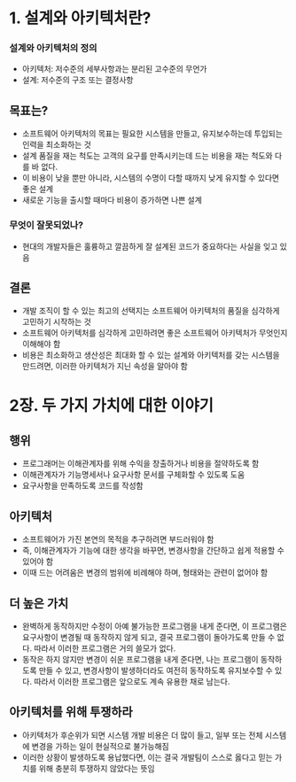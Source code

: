 # 1. 설계와 아키텍처란?

### 설계와 아키텍처의 정의

- 아키텍처: 저수준의 세부사항과는 분리된 고수준의 무언가
- 설계: 저수준의 구조 또는 결정사항

## 목표는?

- 소프트웨어 아키텍처의 목표는 필요한 시스템을 만들고, 유지보수하는데 투입되는 인력을 최소화하는 것
- 설계 품질을 재는 척도는 고객의 요구를 만족시키는데 드는 비용을 재는 척도와 다를 바 없다.
- 이 비용이 낮을 뿐만 아니라, 시스템의 수명이 다할 때까지 낮게 유지할 수 있다면 좋은 설계
- 새로운 기능을 출시할 때마다 비용이 증가하면 나쁜 설계

### 무엇이 잘못되었나?

- 현대의 개발자들은 훌륭하고 깔끔하게 잘 설계된 코드가 중요하다는 사실을 잊고 있음

## 결론

- 개발 조직이 할 수 있는 최고의 선택지는 소프트웨어 아키텍처의 품질을 심각하게 고민하기 시작하는 것
- 소프트웨어 아키텍처를 심각하게 고민하려면 좋은 소프트웨어 아키텍처가 무엇인지 이해해야 함
- 비용은 최소화하고 생산성은 최대화 할 수 있는 설계와 아키텍처를 갖는 시스템을 만드려면, 이러한 아키텍처가 지닌 속성을 알아야 함

# 2장. 두 가지 가치에 대한 이야기

## 행위

- 프로그래머는 이해관계자를 위해 수익을 창출하거나 비용을 절약하도록 함
- 이해관계자가 기능명세서나 요구사항 문서를 구체화할 수 있도록 도움
- 요구사항을 만족하도록 코드를 작성함

## 아키텍처

- 소프트웨어가 가진 본연의 목적을 추구하려면 부드러워야 함
- 즉, 이해관계자가 기능에 대한 생각을 바꾸면, 변경사항을 간단하고 쉽게 적용할 수 있어야 함
- 이때 드는 어려움은 변경의 범위에 비례해야 하며, 형태와는 관련이 없어야 함

## 더 높은 가치

- 완벽하게 동작하지만 수정이 아예 불가능한 프로그램을 내게 준다면, 이 프로그램은 요구사항이 변경될 때 동작하지 않게 되고, 결국 프로그램이 돌아가도록 만들 수 없다. 따라서 이러한 프로그램은 거의 쓸모가 없다.
- 동작은 하지 않지만 변경이 쉬운 프로그램을 내게 준다면, 나는 프로그램이 동작하도록 만들 수 있고, 변경사항이 발생하더라도 여전히 동작하도록 유지보수할 수 있다. 따라서 이러한 프로그램은 앞으로도 계속 유용한 채로 남는다.

## 아키텍처를 위해 투쟁하라

- 아키텍처가 후순위가 되면 시스템 개발 비용은 더 많이 들고, 일부 또는 전체 시스템에 변경을 가하는 일이 현실적으로 불가능해짐
- 이러한 상황이 발생하도록 용납했다면, 이는 결국 개발팀이 스스로 옳다고 믿는 가치를 위해 충분히 투쟁하지 않았다는 뜻임